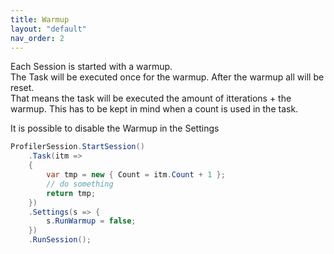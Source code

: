 ```yaml
---
title: Warmup
layout: "default"
nav_order: 2
---
```

Each Session is started with a warmup.  
The Task will be executed once for the warmup. After the warmup all will be reset.  
That means the task will be executed the amount of itterations + the warmup. This has to be kept in mind when a count is used in the task.  
  
It is possible to disable the Warmup in the Settings
```csharp
ProfilerSession.StartSession()
    .Task(itm =>
    {
        var tmp = new { Count = itm.Count + 1 };
        // do something
        return tmp;
    })
    .Settings(s => {
        s.RunWarmup = false;
    })
    .RunSession();
```
